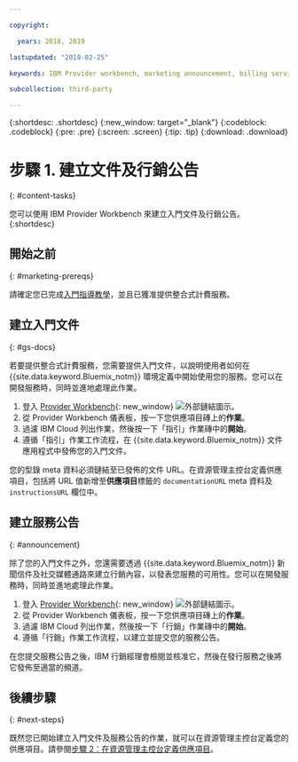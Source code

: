 ```yaml
---

copyright:

  years: 2018, 2019

lastupdated: "2019-02-25"

keywords: IBM Provider workbench, marketing announcement, billing service

subcollection: third-party

---
```


{:shortdesc: .shortdesc}
{:new_window: target="_blank"}
{:codeblock: .codeblock}
{:pre: .pre}
{:screen: .screen}
{:tip: .tip}
{:download: .download}

# 步驟 1. 建立文件及行銷公告
{: #content-tasks}

您可以使用 IBM Provider Workbench 來建立入門文件及行銷公告。
{:shortdesc}

## 開始之前
{: #marketing-prereqs}

請確定您已完成[入門指導教學](/docs/third-party?topic=third-party-get-started#get-started)，並且已獲准提供整合式計費服務。

## 建立入門文件
{: #gs-docs}

若要提供整合式計費服務，您需要提供入門文件，以說明使用者如何在 {{site.data.keyword.Bluemix_notm}} 環境定義中開始使用您的服務。您可以在開發服務時，同時並進地處理此作業。

1. 登入 [Provider Workbench](https://www.ibm.com/marketplace/workbench/){: new_window} ![外部鏈結圖示](../icons/launch-glyph.svg "外部鏈結圖示")。
2. 從 Provider Workbench 儀表板，按一下您供應項目磚上的**作業**。
3. 過濾 IBM Cloud 列出作業，然後按一下「指引」作業磚中的**開始**。
4. 遵循「指引」作業工作流程，在 {{site.data.keyword.Bluemix_notm}} 文件應用程式中發佈您的入門文件。

您的型錄 meta 資料必須鏈結至已發佈的文件 URL。在資源管理主控台定義供應項目，包括將 URL 值新增至**供應項目**標籤的 `documentationURL` meta 資料及 `instructionsURL` 欄位中。

## 建立服務公告
{: #announcement}

除了您的入門文件之外，您還需要透過 {{site.data.keyword.Bluemix_notm}} 新聞信件及社交媒體通路來建立行銷內容，以發表您服務的可用性。您可以在開發服務時，同時並進地處理此作業。

1. 登入 [Provider Workbench](https://www.ibm.com/marketplace/workbench/){: new_window} ![外部鏈結圖示](../icons/launch-glyph.svg "外部鏈結圖示")。
2. 從 Provider Workbench 儀表板，按一下您供應項目磚上的**作業**。
3. 過濾 IBM Cloud 列出作業，然後按一下「行銷」作業磚中的**開始**。
4. 遵循「行銷」作業工作流程，以建立並提交您的服務公告。

在您提交服務公告之後，IBM 行銷經理會檢閱並核准它，然後在發行服務之後將它發佈至適當的頻道。

## 後續步驟
{: #next-steps}

既然您已開始建立入門文件及服務公告的作業，就可以在資源管理主控台定義您的供應項目。請參閱[步驟 2：在資源管理主控台定義供應項目](/docs/third-party?topic=third-party-step2-define#step2-define)。
